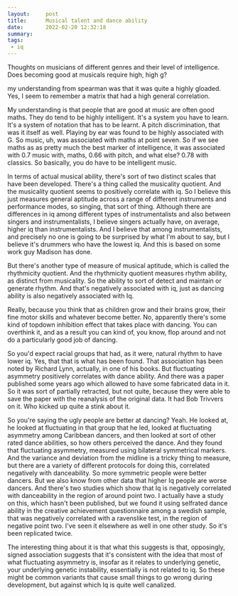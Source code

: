 ```yaml
---
layout:     post
title:      Musical talent and dance ability
date:       2022-02-20 12:32:18
summary:    
tags:
 - iq
---
```


Thoughts on musicians of different genres and their level of intelligence. Does becoming good at musicals require high, high g?

my understanding from spearman was that it was quite a highly gloaded. Yes, I seem to remember a matrix that had a high general correlation. 

My understanding is that people that are good at music are often good maths. They do tend to be highly intelligent. It's a system you have to learn. It's a system of notation that has to be learnt. A pitch discrimination, that was it itself as well. Playing by ear was found to be highly associated with G. So music, uh, was associated with maths at point seven. So if we see maths as as pretty much the best marker of intelligence, it was associated with 0.7 music with, maths, 0.66 with pitch, and what else? 0.78 with classics. So basically, you do have to be intelligent music. 

In terms of actual musical ability, there's sort of two distinct scales that have been developed. There's a thing called the musicality quotient. And the musicality quotient seems to positively correlate with iq. So I believe this just measures general aptitude across a range of different instruments and performance modes, so singing, that sort of thing. Although there are differences in iq among different types of instrumentalists and also between singers and instrumentalists, I believe singers actually have, on average, higher iq than instrumentalists. And I believe that among instrumentalists, and precisely no one is going to be surprised by what I'm about to say, but I believe it's drummers who have the lowest iq. And this is based on some work guy Madison has done.

But there's another type of measure of musical aptitude, which is called the rhythmicity quotient. And the rhythmicity quotient measures rhythm ability, as distinct from musicality. So the ability to sort of detect and maintain or generate rhythm. And that's negatively associated with iq, just as dancing ability is also negatively associated with Iq. 

Really, because you think that as children grow and their brains grow, their fine motor skills and whatever become better. No, apparently there's some kind of topdown inhibition effect that takes place with dancing. You can overthink it, and as a result you can kind of, you know, flop around and not do a particularly good job of dancing. 

So you'd expect racial groups that had, as it were, natural rhythm to have lower iq. Yes, that that is what has been found. That association has been noted by Richard Lynn, actually, in one of his books. But fluctuating asymmetry positively correlates with dance ability. And there was a paper published some years ago which allowed to have some fabricated data in it. So it was sort of partially retracted, but not quite, because they were able to save the paper with the reanalysis of the original data. It had Bob Trivvers on it. Who kicked up quite a stink about it.

So you're saying the ugly people are better at dancing? Yeah. He looked at, he looked at fluctuating in that group that he led, looked at fluctuating asymmetry among Caribbean dancers, and then looked at sort of other rated dance abilities, so how others perceived the dance. And they found that fluctuating asymmetry, measured using bilateral symmetrical markers. And the variance and deviation from the midline is a tricky thing to measure, but there are a variety of different protocols for doing this, correlated negatively with danceability. So more symmetric people were better dancers. But we also know from other data that higher Iq people are worse dancers. And there's two studies which show that Iq is negatively correlated with danceability in the region of around point two. I actually have a study on this, which hasn't been published, but we found it using selfrated dance ability in the creative achievement questionnaire among a swedish sample, that was negatively correlated with a ravenslike test, in the region of negative point two. I've seen it elsewhere as well in one other study. So it's been replicated twice. 

The interesting thing about it is that what this suggests is that, opposingly, signed association suggests that it's consistent with the idea that most of what fluctuating asymmetry is, insofar as it relates to underlying genetic, your underlying genetic instability, essentially is not related to iq. So these might be common variants that cause small things to go wrong during development, but against which Iq is quite well canalized.